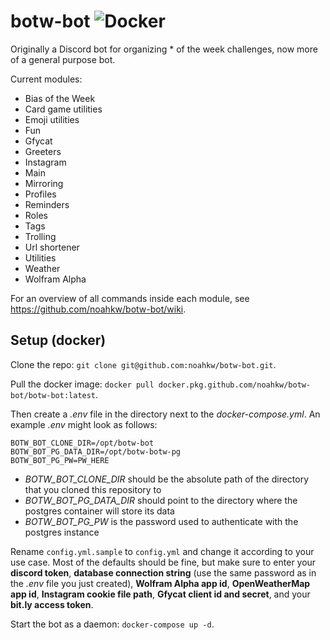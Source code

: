 # botw-bot  ![Docker](https://github.com/noahkw/botw-bot/workflows/Docker/badge.svg?branch=master)
Originally a Discord bot for organizing * of the week challenges, now more of a general purpose bot.

Current modules:
- Bias of the Week
- Card game utilities
- Emoji utilities
- Fun
- Gfycat
- Greeters
- Instagram
- Main
- Mirroring
- Profiles
- Reminders
- Roles
- Tags
- Trolling
- Url shortener
- Utilities
- Weather
- Wolfram Alpha

For an overview of all commands inside each module, see https://github.com/noahkw/botw-bot/wiki.

## Setup (docker)
Clone the repo: `git clone git@github.com:noahkw/botw-bot.git`.

Pull the docker image: `docker pull docker.pkg.github.com/noahkw/botw-bot/botw-bot:latest`.

Then create a *.env* file in the directory next to the *docker-compose.yml*.
An example *.env* might look as follows:

```
BOTW_BOT_CLONE_DIR=/opt/botw-bot
BOTW_BOT_PG_DATA_DIR=/opt/botw-botw-pg
BOTW_BOT_PG_PW=PW_HERE
```

- *BOTW_BOT_CLONE_DIR* should be the absolute path of the directory that you cloned this repository to
- *BOTW_BOT_PG_DATA_DIR* should point to the directory where the postgres container will store its data
- *BOTW_BOT_PG_PW* is the password used to authenticate with the postgres instance

Rename `config.yml.sample` to `config.yml` and change it according to your use case.
Most of the defaults should be fine, but make sure to enter your **discord token**,
**database connection string** (use the same password as in the *.env* file you just created),
**Wolfram Alpha app id**, **OpenWeatherMap app id**, **Instagram cookie file path**,
**Gfycat client id and secret**, and your **bit.ly access token**.

Start the bot as a daemon: `docker-compose up -d`.
